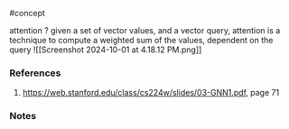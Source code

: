 #concept

attention
?
given a set of vector values, and a vector query, attention is a technique to compute a weighted sum of the values, dependent on the query
![[Screenshot 2024-10-01 at 4.18.12 PM.png]]
### References
1. https://web.stanford.edu/class/cs224w/slides/03-GNN1.pdf, page 71

### Notes




